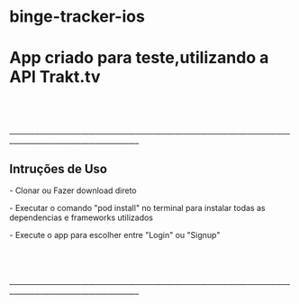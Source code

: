 # binge-tracker-ios
<h1>App criado para teste,utilizando a  API Trakt.tv</h1>
<br>
<br>
<br>
__________________________________________________________________________________________________________________
<h2>Intruções de Uso</h2>
<p>- Clonar ou Fazer download direto</p>
<p>- Executar o comando "pod install" no terminal para instalar todas as dependencias e frameworks utilizados</p>
<p>- Execute o app para escolher entre "Login" ou "Signup"</p>
<br>
<br>
<br>
__________________________________________________________________________________________________________________
<h3<Check list<h/3>

